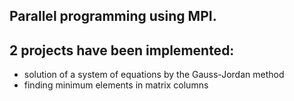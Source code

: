 ## Parallel programming using MPI.
## 2 projects have been implemented:
- solution of a system of equations by the Gauss-Jordan method
- finding minimum elements in matrix columns